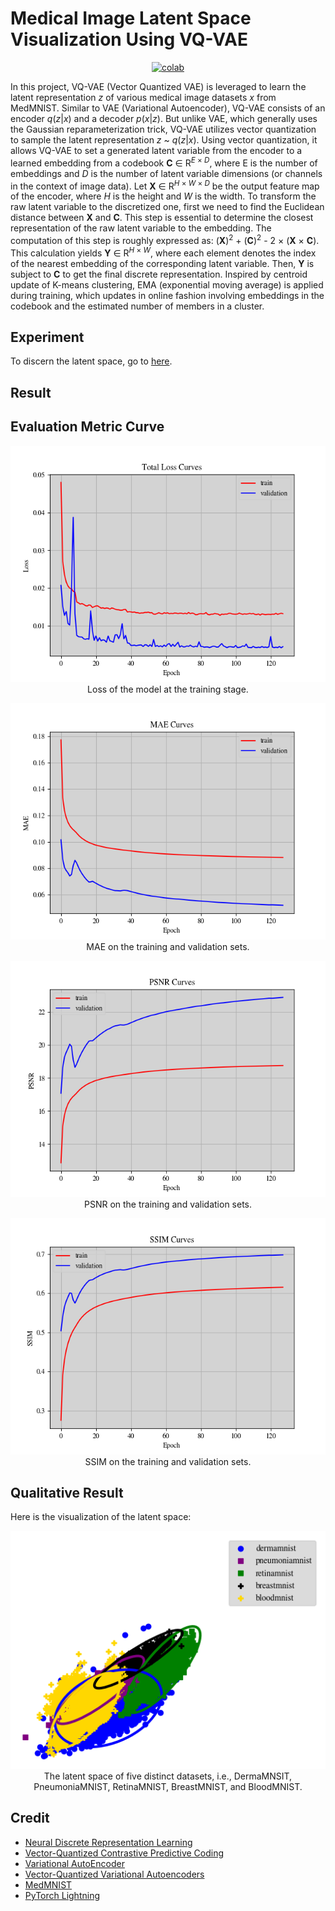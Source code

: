 # Medical Image Latent Space Visualization Using VQ-VAE


 <div align="center">
    <a href="https://colab.research.google.com/github/reshalfahsi/medical-image-latent-space-visualization/blob/master/Medical_Image_Latent_Space_Visualization_Using_VQ-VAE.ipynb"><img src="https://colab.research.google.com/assets/colab-badge.svg" alt="colab"></a>
    <br />
 </div>


In this project, VQ-VAE (Vector Quantized VAE) is leveraged to learn the latent representation _z_ of various medical image datasets _x_ from MedMNIST. Similar to VAE (Variational Autoencoder), VQ-VAE consists of an encoder _q_(_z_|_x_) and a decoder _p_(_x_|_z_). But unlike VAE, which generally uses the Gaussian reparameterization trick, VQ-VAE utilizes vector quantization to sample the latent representation _z_ ~ _q_(_z_|_x_). Using vector quantization, it allows VQ-VAE to set a generated latent variable from the encoder to a learned embedding from a codebook __C__ ∈ R<sup>_E_ × _D_</sup>, where E is the number of embeddings and _D_ is the number of latent variable dimensions (or channels in the context of image data). Let __X__ ∈ R<sup>_H_ × _W_ × _D_</sup> be the output feature map of the encoder, where _H_ is the height and _W_ is the width. To transform the raw latent variable to the discretized one, first we need to find the Euclidean distance between __X__ and __C__. This step is essential to determine the closest representation of the raw latent variable to the embedding. The computation of this step is roughly expressed as: (__X__)<sup>2</sup> + (__C__)<sup>2</sup> - 2 × (__X__ × __C__). This calculation yields __Y__ ∈ R<sup>_H_ × _W_</sup>, where each element denotes the index of the nearest embedding of the corresponding latent variable. Then, __Y__ is subject to __C__ to get the final discrete representation. Inspired by centroid update of K-means clustering, EMA (exponential moving average) is applied during training, which updates in online fashion involving embeddings in the codebook and the estimated number of members in a cluster.


## Experiment


To discern the latent space, go to [here](https://github.com/reshalfahsi/medical-image-latent-space-visualization/blob/master/Medical_Image_Latent_Space_Visualization_Using_VQ-VAE.ipynb).


## Result


## Evaluation Metric Curve

<p align="center"> <img src="https://github.com/reshalfahsi/medical-image-latent-space-visualization/blob/master/assets/loss_curve.png" alt="loss_curve" > <br /> Loss of the model at the training stage. </p>
<p align="center"> <img src="https://github.com/reshalfahsi/medical-image-latent-space-visualization/blob/master/assets/mae_curve.png" alt="mae_curve" > <br /> MAE on the training and validation sets. </p>
<p align="center"> <img src="https://github.com/reshalfahsi/medical-image-latent-space-visualization/blob/master/assets/psnr_curve.png" alt="psnr_curve" > <br /> PSNR on the training and validation sets. </p>
<p align="center"> <img src="https://github.com/reshalfahsi/medical-image-latent-space-visualization/blob/master/assets/ssim_curve.png" alt="ssim_curve" > <br /> SSIM on the training and validation sets. </p>


## Qualitative Result

Here is the visualization of the latent space:

<p align="center"> <img src="https://github.com/reshalfahsi/medical-image-latent-space-visualization/blob/master/assets/latent_space.png" alt="qualitative_result" > <br /> The latent space of five distinct datasets, i.e., DermaMNSIT, PneumoniaMNIST, RetinaMNIST, BreastMNIST, and BloodMNIST.</p>


## Credit

- [Neural Discrete Representation Learning](https://arxiv.org/pdf/1711.00937.pdf)
- [Vector-Quantized Contrastive Predictive Coding](https://github.com/bshall/VectorQuantizedCPC)
- [Variational AutoEncoder](https://keras.io/examples/generative/vae/)
- [Vector-Quantized Variational Autoencoders](https://keras.io/examples/generative/vq_vae/)
- [MedMNIST](https://medmnist.com/)
- [PyTorch Lightning](https://lightning.ai/docs/pytorch/latest/)
